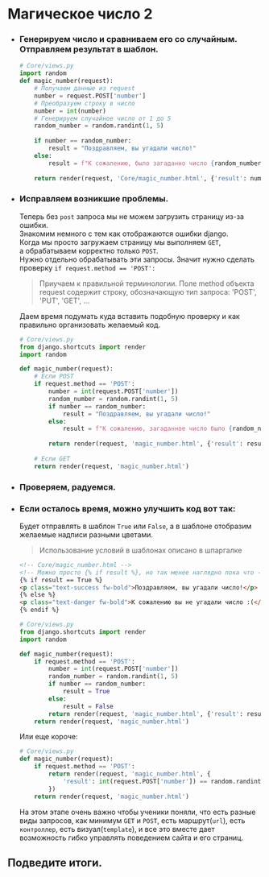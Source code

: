 # Магическое число 2
* ### Генерируем число и сравниваем его со случайным. Отправляем результат в шаблон.
    ```python
    # Core/views.py
    import random
    def magic_number(request):
        # Получаем данные из request
        number = request.POST['number']
        # Преобразуем строку в число
        number = int(number)
        # Генерируем случайное число от 1 до 5
        random_number = random.randint(1, 5)
        
        if number == random_number:
            result = "Поздравляем, вы угадали число!"
        else:
            result = f"К сожалению, было загаданно число {random_number}. Попробуйте ещё раз."
            
        return render(request, 'Core/magic_number.html', {'result': number})
    ```
* ### Исправляем возникшие проблемы.
    Теперь без `post` запроса мы не можем загрузить страницу из-за ошибки.<br>
    Знакомим немного с тем как отображаются ошибки django.<br>
    Когда мы просто загружаем страницу мы выполняем `GET`, <br>
    а обрабатываем корректно только `POST`.<br>
    Нужно отдельно обрабатывать эти запросы.
    Значит нужно сделать проверку `if request.method == 'POST':`<br>
    > Приучаем к правильной терминологии.
    Поле method объекта request содержит строку, обозначающую тип запроса: 'POST', 'PUT', 'GET', ...

    Даем время подумать куда вставить подобную проверку и как правильно организовать желаемый код.<br>
    ```python
    # Core/views.py
    from django.shortcuts import render
    import random
    
    def magic_number(request):
        # Если POST
        if request.method == 'POST':
            number = int(request.POST['number'])
            random_number = random.randint(1, 5)
            if number == random_number:
                result = "Поздравляем, вы угадали число!"
            else:
                result = f"К сожалению, загаданное число было {random_number}. Попробуйте ещё раз."
            
            return render(request, 'magic_number.html', {'result': result})
        
        # Если GET
        return render(request, 'magic_number.html')
    ```
    
* ### Проверяем, радуемся.
* ### Если осталось время, можно улучшить код вот так:
    Будет отправлять в шаблон `True` или `False`, а в шаблоне 
    отобразим желаемые надписи разными цветами.
    > Использование условий в шаблонах описано в шпаргалке
    ```html
    <!-- Core/magic_number.html -->
    <!-- Можно просто {% if result %}, но так менее наглядно пока что -->
    {% if result == True %} 
    <p class="text-success fw-bold">Поздравляем, вы угадали число!</p>
    {% else %}
    <p class="text-danger fw-bold">К сожалению вы не угадали число :(</p>
    {% endif %}
    ```
    ```python
    # Core/views.py
    from django.shortcuts import render
    import random
    
    def magic_number(request):
        if request.method == 'POST':
            number = int(request.POST['number'])
            random_number = random.randint(1, 5)
            if number == random_number:
                result = True
            else:
                result = False
            return render(request, 'magic_number.html', {'result': result})
        return render(request, 'magic_number.html')
    ```
    Или еще короче:
    ```python
    # Core/views.py
    def magic_number(request):
        if request.method == 'POST':
            return render(request, 'magic_number.html', {
                'result': int(request.POST['number']) == random.randint(1, 5)
            })
        return render(request, 'magic_number.html')
    ```
    На этом этапе очень важно чтобы ученики поняли, что есть разные виды 
    запросов, как минимум `GET` и `POST`, есть маршрут(`url`), есть `контроллер`, 
    есть визуал(`template`), и все это вместе дает возможность гибко 
    управлять поведением сайта и его страниц.

## Подведите итоги.